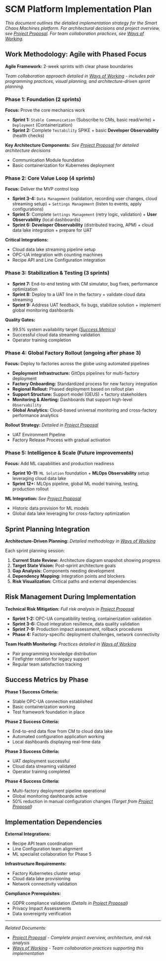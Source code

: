 # SCM Platform Implementation Plan

_This document outlines the detailed implementation strategy for the Smart Chaos Machines platform. For architectural decisions and project overview, see [Project Proposal](Project-Proposal.md). For team collaboration practices, see [Ways of Working](Ways-of-Working.md)._

## Work Methodology: Agile with Phased Focus

**Agile Framework:** 2-week sprints with clear phase boundaries

_Team collaboration approach detailed in [Ways of Working](Ways-of-Working.md) - includes pair programming practices, visual planning, and architecture-driven sprint planning._

### Phase 1: Foundation (2 sprints)

**Focus:** Prove the core mechanics work

- **Sprint 1:** `Stable Communication` (Subscribe to CMs, basic read/write) + `Deployment` (Containerization)
- **Sprint 2:** Complete `Testability` SPIKE + basic **Developer Observability** (health checks)

**Key Architecture Components:** _See [Project Proposal](Project-Proposal.md) for detailed architecture decisions_

- Communication Module foundation
- Basic containerization for Kubernetes deployment

### Phase 2: Core Value Loop (4 sprints)

**Focus:** Deliver the MVP control loop

- **Sprint 3-4:** `Data Management` (validation, recording user changes, cloud streaming setup) + `Settings Management` (listen to events, apply configurations)
- **Sprint 5:** Complete `Settings Management` (retry logic, validation) + **User Observability** (local dashboards)
- **Sprint 6:** **Developer Observability** (distributed tracing, APM) + cloud data lake integration + prepare for UAT

**Critical Integrations:**

- Cloud data lake streaming pipeline setup
- OPC-UA integration with counting machines
- Recipe API and Line Configuration integration

### Phase 3: Stabilization & Testing (3 sprints)

- **Sprint 7:** End-to-end testing with CM simulator, bug fixes, performance optimization
- **Sprint 8:** Deploy to a UAT line in the factory + validate cloud data streaming
- **Sprint 9:** Address UAT feedback, fix bugs, stabilize solution + implement global monitoring dashboards

**Quality Gates:**

- 99.5% system availability target _([Success Metrics](Project-Proposal.md#success-metrics))_
- Successful cloud data streaming validation
- Operator training completion

### Phase 4: Global Factory Rollout (ongoing after phase 3)

**Focus:** Deploy to factories across the globe using automated pipelines

- **Deployment Infrastructure:** GitOps pipelines for multi-factory deployment
- **Factory Onboarding:** Standardized process for new factory integration
- **Regional Rollout:** Phased deployment based on rollout plan
- **Support Structure:** Support model (GEUS) + factory stakeholders
- **Monitoring & Alerting:** Dashboards that support high-level `Observability`
- **Global Analytics:** Cloud-based universal monitoring and cross-factory performance analytics

**Rollout Strategy:** _Detailed in [Project Proposal](Project-Proposal.md#global-rollout-strategy-deferred-canary-releases)_

- UAT Environment Pipeline
- Factory Release Process with gradual activation

### Phase 5: Intelligence & Scale (Future improvements)

**Focus:** Add ML capabilities and production readiness

- **Sprint 10-11:** `ML Solution` foundation + **MLOps Observability** setup leveraging cloud data lake
- **Sprint 12+:** MLOps pipeline, global ML model training, testing, production rollout

**ML Integration:** _See [Project Proposal](Project-Proposal.md#7-solution-improvements-using-ml-solution)_

- Historic data provision for ML models
- Global data lake leveraging for cross-factory optimization

## Sprint Planning Integration

**Architecture-Driven Planning:** _Detailed methodology in [Ways of Working](Ways-of-Working.md#visual-planning-with-architecture-snapshots)_

Each sprint planning session:

1. **Current State Review:** Architecture diagram snapshot showing progress
2. **Target State Vision:** Post-sprint architecture goals
3. **Gap Analysis:** Components needing development
4. **Dependency Mapping:** Integration points and blockers
5. **Risk Visualization:** Critical paths and external dependencies

## Risk Management During Implementation

**Technical Risk Mitigation:** _Full risk analysis in [Project Proposal](Project-Proposal.md#key-risks)_

- **Sprint 1-2:** OPC-UA compatibility testing, containerization validation
- **Sprint 3-6:** Cloud integration resilience, data quality validation
- **Sprint 7-9:** Production impact assessment, rollback procedures
- **Phase 4:** Factory-specific deployment challenges, network connectivity

**Team Health Monitoring:** _Practices detailed in [Ways of Working](Ways-of-Working.md#team-health-and-morale)_

- Pair programming knowledge distribution
- Firefighter rotation for legacy support
- Regular team satisfaction tracking

## Success Metrics by Phase

**Phase 1 Success Criteria:**

- Stable OPC-UA connection established
- Basic containerization working
- Test framework foundation in place

**Phase 2 Success Criteria:**

- End-to-end data flow from CM to cloud data lake
- Automated configuration application working
- Local dashboards displaying real-time data

**Phase 3 Success Criteria:**

- UAT deployment successful
- Cloud data streaming validated
- Operator training completed

**Phase 4 Success Criteria:**

- Multi-factory deployment pipeline operational
- Global monitoring dashboards active
- 50% reduction in manual configuration changes _(Target from [Project Proposal](Project-Proposal.md#operational-impact))_

## Implementation Dependencies

**External Integrations:**

- Recipe API team coordination
- Line Configuration team alignment
- ML specialist collaboration for Phase 5

**Infrastructure Requirements:**

- Factory Kubernetes cluster setup
- Cloud data lake provisioning
- Network connectivity validation

**Compliance Prerequisites:**

- GDPR compliance validation _(Details in [Project Proposal](Project-Proposal.md#gdpr-and-data-handling))_
- Privacy Impact Assessments
- Data sovereignty verification

---

_Related Documents:_

- _[Project Proposal](Project-Proposal.md) - Complete project overview, architecture, and risk analysis_
- _[Ways of Working](Ways-of-Working.md) - Team collaboration practices supporting this implementation_
